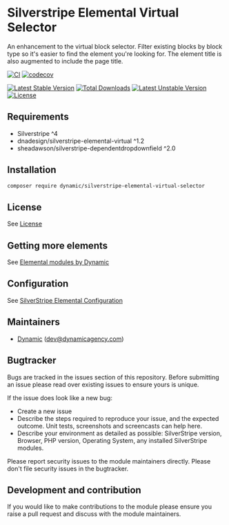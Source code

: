 # Silverstripe Elemental Virtual Selector

An enhancement to the virtual block selector. Filter existing blocks by block type so it's easier to find the element you're looking for. The element title is also augmented to include the page title.

[![CI](https://github.com/dynamic/silverstripe-elemental-virtual-selector/actions/workflows/ci.yml/badge.svg)](https://github.com/dynamic/silverstripe-elemental-virtual-selector/actions/workflows/ci.yml)
[![codecov](https://codecov.io/gh/dynamic/silverstripe-elemental-virtual-selector/branch/master/graph/badge.svg)](https://codecov.io/gh/dynamic/silverstripe-elemental-virtual-selector)

[![Latest Stable Version](https://poser.pugx.org/dynamic/silverstripe-elemental-virtual-selector/v/stable)](https://packagist.org/packages/dynamic/silverstripe-elemental-virtual-selector)
[![Total Downloads](https://poser.pugx.org/dynamic/silverstripe-elemental-virtual-selector/downloads)](https://packagist.org/packages/dynamic/silverstripe-elemental-virtual-selector)
[![Latest Unstable Version](https://poser.pugx.org/dynamic/silverstripe-elemental-virtual-selector/v/unstable)](https://packagist.org/packages/dynamic/silverstripe-elemental-virtual-selector)
[![License](https://poser.pugx.org/dynamic/silverstripe-elemental-virtual-selector/license)](https://packagist.org/packages/dynamic/silverstripe-elemental-virtual-selector)

## Requirements

* Silverstripe ^4
* dnadesign/silverstripe-elemental-virtual ^1.2
* sheadawson/silverstripe-dependentdropdownfield ^2.0

## Installation

```sh
composer require dynamic/silverstripe-elemental-virtual-selector
```

## License

See [License](LICENSE.md)

## Getting more elements

See [Elemental modules by Dynamic](https://github.com/orgs/dynamic/repositories?q=elemental&type=all&language=&sort=)

## Configuration

See [SilverStripe Elemental Configuration](https://github.com/silverstripe/silverstripe-elemental#configuration)

## Maintainers

*  [Dynamic](https://www.dynamicagency.com) (<dev@dynamicagency.com>)

## Bugtracker
Bugs are tracked in the issues section of this repository. Before submitting an issue please read over
existing issues to ensure yours is unique.

If the issue does look like a new bug:

- Create a new issue
- Describe the steps required to reproduce your issue, and the expected outcome. Unit tests, screenshots
  and screencasts can help here.
- Describe your environment as detailed as possible: SilverStripe version, Browser, PHP version,
  Operating System, any installed SilverStripe modules.

Please report security issues to the module maintainers directly. Please don't file security issues in the bugtracker.

## Development and contribution
If you would like to make contributions to the module please ensure you raise a pull request and discuss with the module maintainers.